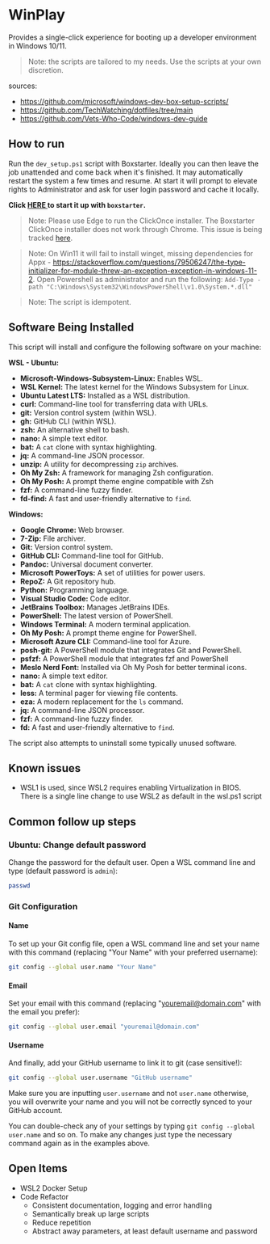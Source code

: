 # WinPlay

Provides a single-click experience for booting up a developer environment in Windows 10/11.
> Note: the scripts are tailored to my needs. Use the scripts at your own discretion.

sources:
* https://github.com/microsoft/windows-dev-box-setup-scripts/
* https://github.com/TechWatching/dotfiles/tree/main
* https://github.com/Vets-Who-Code/windows-dev-guide

## How to run

Run the `dev_setup.ps1` script with Boxstarter. Ideally you can then leave the job unattended and come back when it's finished. It may automatically restart the system a few times and resume. At start it will prompt to elevate rights to Administrator and ask for user login password and cache it locally.

**Click <a href='http://boxstarter.org/package/url?https://raw.githubusercontent.com/predragstefanovic/winplay/main/dev_setup.ps1'> HERE </a> to start it up with `boxstarter`.** 

> Note: Please use Edge to run the ClickOnce installer. The Boxstarter ClickOnce installer does not work through Chrome. This issue is being tracked [here](https://github.com/chocolatey/boxstarter/issues/345).

> Note: On Win11 it will fail to install winget, missing dependencies for Appx - https://stackoverflow.com/questions/79506247/the-type-initializer-for-module-threw-an-exception-exception-in-windows-11-2. Open Powershell as administrator and run the following: `Add-Type -path "C:\Windows\System32\WindowsPowerShell\v1.0\System.*.dll"`

> Note: The script is idempotent.

## Software Being Installed

This script will install and configure the following software on your machine:

**WSL - Ubuntu:**
*   **Microsoft-Windows-Subsystem-Linux:** Enables WSL.
*   **WSL Kernel:** The latest kernel for the Windows Subsystem for Linux.
*   **Ubuntu Latest LTS:** Installed as a WSL distribution.
*   **curl:** Command-line tool for transferring data with URLs.
*   **git:** Version control system (within WSL).
*   **gh:** GitHub CLI (within WSL).
*   **zsh:** An alternative shell to bash.
*   **nano:** A simple text editor.
*   **bat:** A `cat` clone with syntax highlighting.
*   **jq:** A command-line JSON processor.
*   **unzip:** A utility for decompressing `zip` archives.
*   **Oh My Zsh:** A framework for managing Zsh configuration.
*   **Oh My Posh:** A prompt theme engine compatible with Zsh
*   **fzf:** A command-line fuzzy finder.
*   **fd-find:** A fast and user-friendly alternative to `find`.

**Windows:**
*   **Google Chrome:** Web browser.
*   **7-Zip:** File archiver.
*   **Git:** Version control system.
*   **GitHub CLI:** Command-line tool for GitHub.
*   **Pandoc:** Universal document converter.
*   **Microsoft PowerToys:** A set of utilities for power users.
*   **RepoZ:** A Git repository hub.
*   **Python:** Programming language.
*   **Visual Studio Code:** Code editor.
*   **JetBrains Toolbox:** Manages JetBrains IDEs.
*   **PowerShell:** The latest version of PowerShell.
*   **Windows Terminal:** A modern terminal application.
*   **Oh My Posh:** A prompt theme engine for PowerShell.
*   **Microsoft Azure CLI:** Command-line tool for Azure.
*   **posh-git:** A PowerShell module that integrates Git and PowerShell.
*   **psfzf:** A PowerShell module that integrates fzf and PowerShell
*   **Meslo Nerd Font:** Installed via Oh My Posh for better terminal icons.
*   **nano:** A simple text editor.
*   **bat:** A `cat` clone with syntax highlighting.
*   **less:** A terminal pager for viewing file contents.
*   **eza:** A modern replacement for the `ls` command.
*   **jq:** A command-line JSON processor.
*   **fzf:** A command-line fuzzy finder.
*   **fd:** A fast and user-friendly alternative to `find`.

The script also attempts to uninstall some typically unused software.

## Known issues
- WSL1 is used, since WSL2 requires enabling Virtualization in BIOS. There is a single line change to use WSL2 as default in the wsl.ps1 script

## Common follow up steps

### Ubuntu: Change default password

Change the password for the default user. Open a WSL command line and type (default password is `admin`):

```sh
passwd
```

### Git Configuration

#### Name

To set up your Git config file, open a WSL command line and set your name with this command (replacing "Your Name" with your preferred username):

```sh
git config --global user.name "Your Name"
```

#### Email

Set your email with this command (replacing "youremail@domain.com" with the email you prefer):

```sh
git config --global user.email "youremail@domain.com"
```

#### Username

And finally, add your GitHub username to link it to git (case sensitive!):

```sh
git config --global user.username "GitHub username"
```

Make sure you are inputting `user.username` and not `user.name` otherwise, you will overwrite your name and you will not be correctly synced to your GitHub account.

You can double-check any of your settings by typing `git config --global user.name` and so on. To make any changes just type the necessary command again as in the examples above.

## Open Items

* WSL2 Docker Setup
* Code Refactor
    * Consistent documentation, logging and error handling
    * Semantically break up large scripts
    * Reduce repetition
    * Abstract away parameters, at least default username and password